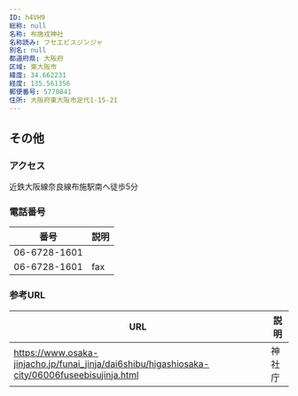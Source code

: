 ```yaml
---
ID: h4VH9
総称: null
名称: 布施戎神社
名称読み: フセエビスジンジャ
別名: null
都道府県: 大阪府
区域: 東大阪市
緯度: 34.662231
経度: 135.561356
郵便番号: 5770841
住所: 大阪府東大阪市足代1-15-21
---
```


## その他

### アクセス

近鉄大阪線奈良線布施駅南へ徒歩5分

### 電話番号

| 番号         | 説明 |
| ------------ | ---- |
| 06-6728-1601 |      |
| 06-6728-1601 | fax  |

### 参考URL

| URL                                                                                            | 説明   |
| ---------------------------------------------------------------------------------------------- | ------ |
| https://www.osaka-jinjacho.jp/funai_jinja/dai6shibu/higashiosaka-city/06006fuseebisujinja.html | 神社庁 |
